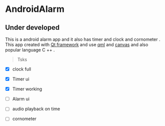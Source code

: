 # AndroidAlarm
## Under developed
This is a android alarm app and it also has timer and clock and cornometer .
This app created with [Qt framework](https://en.wikipedia.org/wiki/Qt_(software)) and use [qml](https://en.wikipedia.org/wiki/QML) and [canvas](http://doc.qt.io/qt-5/qml-qtquick-canvas.html) and also popular language C ++ .

> Tsks
- [x] clock full
- [x] Timer ui
- [x] Timer working
- [ ] Alarm ui
- [ ] audio playback on time
- [ ] cornometer


